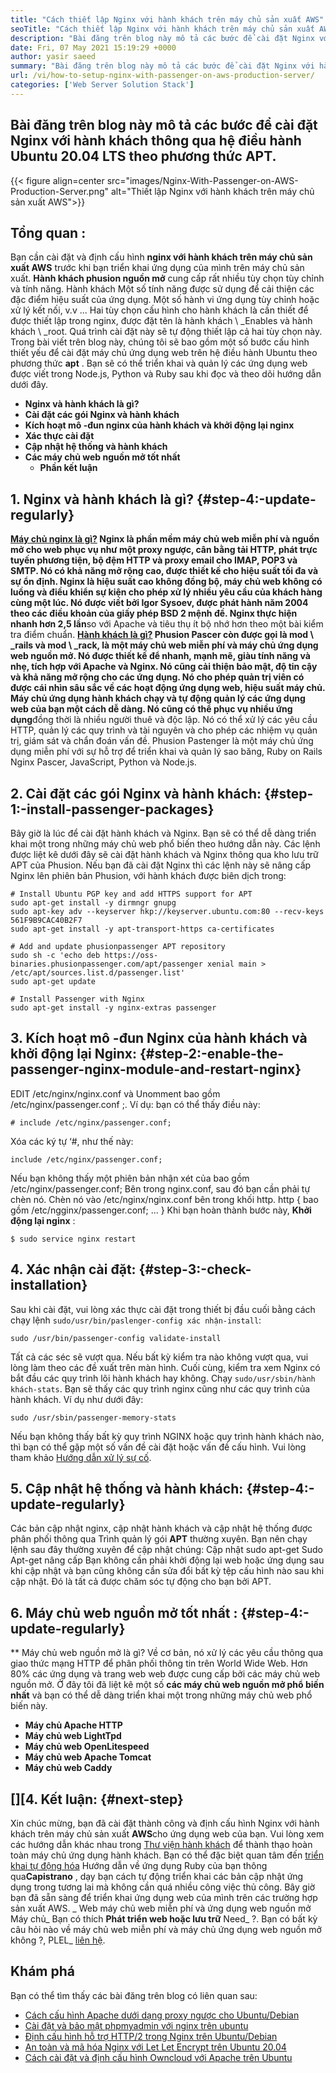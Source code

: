 ```yaml
---
title: "Cách thiết lập Nginx với hành khách trên máy chủ sản xuất AWS" 
seoTitle: "Cách thiết lập Nginx với hành khách trên máy chủ sản xuất AWS" 
description: "Bài đăng trên blog này mô tả các bước để cài đặt Nginx với hành khách thông qua hệ điều hành Ubuntu 20.04 LTS theo phương pháp APT." 
date: Fri, 07 May 2021 15:19:29 +0000
author: yasir saeed
summary: "Bài đăng trên blog này mô tả các bước để cài đặt Nginx với hành khách thông qua hệ điều hành Ubuntu 20.04 LTS theo phương pháp APT." 
url: /vi/how-to-setup-nginx-with-passenger-on-aws-production-server/
categories: ['Web Server Solution Stack']
---
```


## Bài đăng trên blog này mô tả các bước để cài đặt Nginx với hành khách thông qua hệ điều hành Ubuntu 20.04 LTS theo phương thức APT.

{{< figure align=center src="images/Nginx-With-Passenger-on-AWS-Production-Server.png" alt="Thiết lập Nginx với hành khách trên máy chủ sản xuất AWS">}}


## **Tổng quan** :
Bạn cần cài đặt và định cấu hình **nginx với hành khách trên máy chủ sản xuất AWS** trước khi bạn triển khai ứng dụng của mình trên máy chủ sản xuất.
**Hành khách phusion nguồn mở** cung cấp rất nhiều tùy chọn tùy chỉnh và tính năng. Hành khách Một số tính năng được sử dụng để cải thiện các đặc điểm hiệu suất của ứng dụng. Một số hành vi ứng dụng tùy chỉnh hoặc xử lý kết nối, v.v ... Hai tùy chọn cấu hình cho hành khách là cần thiết để được thiết lập trong nginx, được đặt tên là hành khách \ _Enables và hành khách \ _root. Quá trình cài đặt này sẽ tự động thiết lập cả hai tùy chọn này.
Trong bài viết trên blog này, chúng tôi sẽ bao gồm một số bước cấu hình thiết yếu để cài đặt máy chủ ứng dụng web trên hệ điều hành Ubuntu theo phương thức **apt** . Bạn sẽ có thể triển khai và quản lý các ứng dụng web được viết trong Node.js, Python và Ruby sau khi đọc và theo dõi hướng dẫn dưới đây.
* **Nginx và hành khách là gì?** 
* **Cài đặt các gói Nginx và hành khách** 
* **Kích hoạt mô -đun nginx của hành khách và khởi động lại nginx** 
* **Xác thực cài đặt** 
* **Cập nhật hệ thống và hành khách** 
* **Các máy chủ web nguồn mở tốt nhất** 
  * **Phần kết luận** 

## 1. Nginx và hành khách là gì? {#step-4:-update-regularly}

**[Máy ​​chủ nginx là gì?][1] **Nginx là phần mềm máy chủ web miễn phí và nguồn mở cho web phục vụ như một proxy ngược, cân bằng tải HTTP, phát trực tuyến phương tiện, bộ đệm HTTP và proxy email cho IMAP, POP3 và SMTP. Nó có khả năng mở rộng cao, được thiết kế cho hiệu suất tối đa và sự ổn định. Nginx là hiệu suất cao không đồng bộ, máy chủ web không có luồng và điều khiển sự kiện cho phép xử lý nhiều yêu cầu của khách hàng cùng một lúc. Nó được viết bởi Igor Sysoev, được phát hành năm 2004 theo các điều khoản của giấy phép BSD 2 mệnh đề.** Nginx thực hiện nhanh hơn 2,5 lần**so với Apache và tiêu thụ ít bộ nhớ hơn theo một bài kiểm tra điểm chuẩn.
**[Hành khách là gì?][2] **Phusion Pascer còn được gọi là mod \ _rails và mod \ _rack, là một máy chủ web miễn phí và máy chủ ứng dụng web nguồn mở. Nó được thiết kế để nhanh, mạnh mẽ, giàu tính năng và nhẹ, tích hợp với Apache và Nginx. Nó cũng cải thiện bảo mật, độ tin cậy và khả năng mở rộng cho các ứng dụng. Nó cho phép quản trị viên có được cái nhìn sâu sắc về các hoạt động ứng dụng web, hiệu suất máy chủ. Máy chủ ứng dụng hành khách chạy và tự động quản lý các ứng dụng web của bạn một cách dễ dàng. Nó cũng có thể** phục vụ nhiều ứng dụng**đồng thời là nhiều người thuê và độc lập. Nó có thể xử lý các yêu cầu HTTP, quản lý các quy trình và tài nguyên và cho phép các nhiệm vụ quản trị, giám sát và chẩn đoán vấn đề. Phusion Pastenger là một máy chủ ứng dụng miễn phí với sự hỗ trợ để triển khai và quản lý sao băng, Ruby on Rails Nginx Pascer, JavaScript, Python và Node.js.

## 2. Cài đặt các gói Nginx và hành khách: {#step-1:-install-passenger-packages}

Bây giờ là lúc để cài đặt hành khách và Nginx. Bạn sẽ có thể dễ dàng triển khai một trong những máy chủ web phổ biến theo hướng dẫn này. Các lệnh được liệt kê dưới đây sẽ cài đặt hành khách và Nginx thông qua kho lưu trữ APT của Phusion. Nếu bạn đã cài đặt Nginx thì các lệnh này sẽ nâng cấp Nginx lên phiên bản Phusion, với hành khách được biên dịch trong:
```
# Install Ubuntu PGP key and add HTTPS support for APT
sudo apt-get install -y dirmngr gnupg
sudo apt-key adv --keyserver hkp://keyserver.ubuntu.com:80 --recv-keys 561F9B9CAC40B2F7
sudo apt-get install -y apt-transport-https ca-certificates

# Add and update phusionpassenger APT repository
sudo sh -c 'echo deb https://oss-binaries.phusionpassenger.com/apt/passenger xenial main > /etc/apt/sources.list.d/passenger.list'
sudo apt-get update

# Install Passenger with Nginx
sudo apt-get install -y nginx-extras passenger
```

## 3. Kích hoạt mô -đun Nginx của hành khách và khởi động lại Nginx: {#step-2:-enable-the-passenger-nginx-module-and-restart-nginx}

EDIT /etc/nginx/nginx.conf và Unomment bao gồm /etc/nginx/passenger.conf ;. Ví dụ: bạn có thể thấy điều này:
```
# include /etc/nginx/passenger.conf;
```
Xóa các ký tự ‘#, như thế này:
```
include /etc/nginx/passenger.conf;
```
Nếu bạn không thấy một phiên bản nhận xét của bao gồm /etc/nginx/passenger.conf; Bên trong nginx.conf, sau đó bạn cần phải tự chèn nó. Chèn nó vào /etc/nginx/nginx.conf bên trong khối http.
http {
    bao gồm /etc/ngginx/passenger.conf;
    ...
}
Khi bạn hoàn thành bước này, **Khởi động lại nginx** :
```
$ sudo service nginx restart
```

## 4. Xác nhận cài đặt: {#step-3:-check-installation}

Sau khi cài đặt, vui lòng xác thực cài đặt trong thiết bị đầu cuối bằng cách chạy lệnh `sudo/usr/bin/paslenger-config xác nhận-install`:
```
sudo /usr/bin/passenger-config validate-install
```
Tất cả các séc sẽ vượt qua. Nếu bất kỳ kiểm tra nào không vượt qua, vui lòng làm theo các đề xuất trên màn hình.
Cuối cùng, kiểm tra xem Nginx có bắt đầu các quy trình lõi hành khách hay không. Chạy `sudo/usr/sbin/hành khách-stats`. Bạn sẽ thấy các quy trình nginx cũng như các quy trình của hành khách. Ví dụ như dưới đây:
```
sudo /usr/sbin/passenger-memory-stats
```
Nếu bạn không thấy bất kỳ quy trình NGINX hoặc quy trình hành khách nào, thì bạn có thể gặp một số vấn đề cài đặt hoặc vấn đề cấu hình. Vui lòng tham khảo [Hướng dẫn xử lý sự cố][3].

## 5. Cập nhật hệ thống và hành khách: {#step-4:-update-regularly}

Các bản cập nhật nginx, cập nhật hành khách và cập nhật hệ thống được phân phối thông qua Trình quản lý gói **APT** thường xuyên. Bạn nên chạy lệnh sau đây thường xuyên để cập nhật chúng:
Cập nhật sudo apt-get
Sudo Apt-get nâng cấp
Bạn không cần phải khởi động lại web hoặc ứng dụng sau khi cập nhật và bạn cũng không cần sửa đổi bất kỳ tệp cấu hình nào sau khi cập nhật. Đó là tất cả được chăm sóc tự động cho bạn bởi APT.

## 6. **Máy chủ web nguồn mở tốt nhất** : {#step-4:-update-regularly}

** Máy chủ web nguồn mở là gì? Về cơ bản, nó xử lý các yêu cầu thông qua giao thức mạng HTTP để phân phối thông tin trên World Wide Web.
Hơn 80% các ứng dụng và trang web web được cung cấp bởi các máy chủ web nguồn mở. Ở đây tôi đã liệt kê một số **các máy chủ web nguồn mở phổ biến nhất** và bạn có thể dễ dàng triển khai một trong những máy chủ web phổ biến này.
* **Máy chủ Apache HTTP** 
* **Máy chủ web LightTpd** 
* **Máy chủ web OpenLitespeed** 
* **Máy chủ web Apache Tomcat** 
* **Máy chủ web Caddy** 

## [][4. Kết luận: {#next-step}

Xin chúc mừng, bạn đã cài đặt thành công và định cấu hình Nginx với hành khách trên máy chủ sản xuất **AWS**cho ứng dụng web của bạn. Vui lòng xem các hướng dẫn khác nhau trong [Thư viện hành khách][5] để thành thạo hoàn toàn máy chủ ứng dụng hành khách. Bạn có thể đặc biệt quan tâm đến [triển khai tự động hóa][6] Hướng dẫn về ứng dụng Ruby của bạn thông qua**Capistrano** , dạy bạn cách tự động triển khai các bản cập nhật ứng dụng trong tương lai mà không cần quá nhiều công việc thủ công. Bây giờ bạn đã sẵn sàng để triển khai ứng dụng web của mình trên các trường hợp sản xuất AWS.
_ Web máy chủ web miễn phí và ứng dụng web nguồn mở Máy chủ_ Bạn có thích **Phát triển web hoặc lưu trữ** Need_ ?. Bạn có bất kỳ câu hỏi nào về máy chủ web miễn phí và máy chủ ứng dụng web nguồn mở không ?, PLEL_ [liên hệ][7].

## Khám phá
Bạn có thể tìm thấy các bài đăng trên blog có liên quan sau:
  * [Cách cấu hình Apache dưới dạng proxy ngược cho Ubuntu/Debian][8]
  * [Cài đặt và bảo mật phpmyadmin với nginx trên ubuntu][9]
  * [Định cấu hình hỗ trợ HTTP/2 trong Nginx trên Ubuntu/Debian][10]
  * [An toàn và mã hóa Nginx với Let Let Encrypt trên Ubuntu 20.04][11]
  * [Cách cài đặt và định cấu hình Owncloud với Apache trên Ubuntu][12]



[1]: http://nginx.com/
[2]: https://www.phusionpassenger.com/
[3]: https://www.phusionpassenger.com/library/admin/nginx/troubleshooting/
[4]: https://www.phusionpassenger.com/library/walkthroughs/deploy/ruby/aws/nginx/oss/xenial/install_passenger.html#next-step
[5]: https://www.phusionpassenger.com/library/#guides
[6]: https://www.phusionpassenger.com/library/deploy/nginx/automating_app_updates/ruby/
[7]: mailto:yasir.saeed@aspose.com
[8]: https://blog.containerize.com/web-server-solution-stack/how-to-configure-apache-as-a-reverse-proxy-for-ubuntudebian/
[9]: https://blog.containerize.com/web-server-solution-stack/how-to-install-and-secure-phpmyadmin-with-nginx-on-ubuntu/
[10]: https://blog.containerize.com/web-server-solution-stack/how-to-configure-http2-support-in-nginx-on-ubuntudebian/
[11]: https://blog.containerize.com/web-server-solution-stack/how-to-secure-nginx-with-letsencrypt-on-ubuntu-20-04/
[12]: https://blog.containerize.com/backup-and-sync-software/how-to-install-and-configure-owncloud-with-apache-on-ubuntu/
